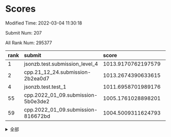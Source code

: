 # Scores

Modified Time: 2022-03-04 11:30:18

Submit Num: 207

All Rank Num: 295377

| rank |               submit               |       score        |       sigma        | pk_num |
| :--- | :--------------------------------- | :----------------- | :----------------- | :----- |
| 1    | jsonzb.test.submission_level_4     | 1013.9170762197579 | 0.820288945927735  | 5710   |
| 2    | cpp.21_12_24.submission-2b2ea0d7   | 1013.2674390633615 | 0.8162403030499445 | 5709   |
| 4    | jsonzb.test.test_1                 | 1011.6958701989176 | 0.7938832214117281 | 5699   |
| 55   | cpp.2022_01_09.submission-5b0e3de2 | 1005.1761028898201 | 0.7137046757807269 | 5709   |
| 59   | cpp.2022_01_09.submission-816672bd | 1004.5009311624793 | 0.7074204712778202 | 5712   |


<details>
<summary>全部</summary>

| rank |                 submit                 |       score        |       sigma        | pk_num |
| :--- | :------------------------------------- | :----------------- | :----------------- | :----- |
| 1    | jsonzb.test.submission_level_4         | 1013.9170762197579 | 0.820288945927735  | 5710   |
| 2    | cpp.21_12_24.submission-2b2ea0d7       | 1013.2674390633615 | 0.8162403030499445 | 5709   |
| 3    | gobigger.level_3.submission_level_3_14 | 1011.790937347115  | 0.7780856483143997 | 5708   |
| 4    | jsonzb.test.test_1                     | 1011.6958701989176 | 0.7938832214117281 | 5699   |
| 5    | gobigger.level_3.submission_level_3_26 | 1011.5369743550783 | 0.7837661745131826 | 5709   |
| 6    | gobigger.level_3.submission_level_3_49 | 1011.4634839884308 | 0.7792172106501549 | 5706   |
| 7    | gobigger.level_3.submission_level_3_15 | 1011.3877294157713 | 0.7670292872858933 | 5714   |
| 8    | gobigger.level_3.submission_level_3_31 | 1011.2584584482614 | 0.7693342595505794 | 5707   |
| 9    | gobigger.level_3.submission_level_3_19 | 1011.201105401727  | 0.7579128915648874 | 5709   |
| 10   | gobigger.level_3.submission_level_3_2  | 1011.1670995759752 | 0.7568551705523793 | 5708   |
| 11   | gobigger.level_3.submission_level_3_46 | 1011.1216250244    | 0.7681748208311792 | 5703   |
| 12   | gobigger.level_3.submission_level_3_27 | 1011.093048311774  | 0.7848594245101231 | 5710   |
| 13   | gobigger.level_3.submission_level_3_44 | 1011.0532283314058 | 0.7670470921152139 | 5707   |
| 14   | gobigger.level_3.submission_level_3_10 | 1011.0339921450295 | 0.7568535605044207 | 5709   |
| 15   | gobigger.level_3.submission_level_3_20 | 1010.7674567307748 | 0.7582281767711131 | 5712   |
| 16   | gobigger.level_3.submission_level_3_3  | 1010.767158068829  | 0.7327958253816467 | 5710   |
| 17   | gobigger.level_3.submission_level_3_30 | 1010.6571624359514 | 0.7434512314277661 | 5709   |
| 18   | gobigger.level_3.submission_level_3_45 | 1010.5661818537961 | 0.7979719191623784 | 5714   |
| 19   | gobigger.level_3.submission_level_3_29 | 1010.4949581315813 | 0.7723962548812163 | 5709   |
| 20   | gobigger.level_3.submission_level_3_8  | 1010.4820426218888 | 0.7674601815031777 | 5707   |
| 21   | gobigger.level_3.submission_level_3_37 | 1010.4245927754423 | 0.7457749519931224 | 5708   |
| 22   | gobigger.level_3.submission_level_3_24 | 1010.3570515342547 | 0.7653973040804416 | 5711   |
| 23   | gobigger.level_3.submission_level_3_40 | 1010.3536423816306 | 0.7604006020165897 | 5706   |
| 24   | gobigger.level_3.submission_level_3_41 | 1010.3510776631605 | 0.7598532983698514 | 5706   |
| 25   | gobigger.level_3.submission_level_3_0  | 1010.3007161375124 | 0.7693708495831456 | 5711   |
| 26   | gobigger.level_3.submission_level_3_12 | 1010.2975126176955 | 0.7697721016123505 | 5701   |
| 27   | gobigger.level_3.submission_level_3_34 | 1010.2893852270236 | 0.7697779320523975 | 5712   |
| 28   | gobigger.level_3.submission_level_3_6  | 1010.2356716649375 | 0.7572028024002796 | 5708   |
| 29   | gobigger.level_3.submission_level_3_4  | 1010.1991146290817 | 0.7566159939173146 | 5709   |
| 30   | gobigger.level_3.submission_level_3_16 | 1010.1821956213589 | 0.7455464215591201 | 5714   |
| 31   | gobigger.level_3.submission_level_3_38 | 1010.1777329719217 | 0.7484917688837607 | 5707   |
| 32   | gobigger.level_3.submission_level_3_33 | 1010.1230434286379 | 0.7835010519541364 | 5707   |
| 33   | gobigger.level_3.submission_level_3_28 | 1010.0861021368613 | 0.7677933622323719 | 5708   |
| 34   | gobigger.level_3.submission_level_3_25 | 1010.0356918843298 | 0.7364608704673733 | 5707   |
| 35   | gobigger.level_3.submission_level_3_32 | 1009.9650643261986 | 0.7629441225888342 | 5697   |
| 36   | gobigger.level_3.submission_level_3_47 | 1009.7812358478608 | 0.737196894058172  | 5715   |
| 37   | gobigger.level_3.submission_level_3_7  | 1009.689355753807  | 0.7439054381869263 | 5706   |
| 38   | gobigger.level_3.submission_level_3_43 | 1009.5982339667247 | 0.7587792424441686 | 5713   |
| 39   | gobigger.level_3.submission_level_3_1  | 1009.4201336095875 | 0.7512408231145866 | 5703   |
| 40   | gobigger.level_3.submission_level_3_21 | 1009.3753017968139 | 0.7398314391778271 | 5710   |
| 41   | gobigger.level_3.submission_level_3_18 | 1009.327700005766  | 0.7780626507441901 | 5706   |
| 42   | gobigger.level_3.submission_level_3_35 | 1009.2268960393329 | 0.7896895306739511 | 5706   |
| 43   | gobigger.level_3.submission_level_3_5  | 1009.2049725747635 | 0.7645827499778793 | 5710   |
| 44   | gobigger.level_3.submission_level_3_22 | 1009.1765704485099 | 0.7645279975346287 | 5709   |
| 45   | gobigger.level_3.submission_level_3_42 | 1009.1168579852836 | 0.7627074029694177 | 5707   |
| 46   | gobigger.level_3.submission_level_3_39 | 1009.0590335009925 | 0.732222988684544  | 5707   |
| 47   | gobigger.level_3.submission_level_3_17 | 1008.834386299694  | 0.7386868345162232 | 5713   |
| 48   | gobigger.level_3.submission_level_3_13 | 1008.7586924811096 | 0.7643967168394905 | 5707   |
| 49   | gobigger.level_3.submission_level_3_36 | 1008.4407431697259 | 0.7708778504240289 | 5706   |
| 50   | gobigger.level_3.submission_level_3_11 | 1008.3388921681881 | 0.7593715296513381 | 5710   |
| 51   | gobigger.level_3.submission_level_3_48 | 1007.4675516145203 | 0.7451429905440883 | 5704   |
| 52   | gobigger.level_3.submission_level_3_9  | 1007.2101708691735 | 0.7456228458022133 | 5707   |
| 53   | gobigger.level_3.submission_level_3_23 | 1007.028892685998  | 0.7301290625924454 | 5710   |
| 54   | gobigger.level_1.submission_level_1_3  | 1005.3544124963164 | 0.7312173537451393 | 5705   |
| 55   | cpp.2022_01_09.submission-5b0e3de2     | 1005.1761028898201 | 0.7137046757807269 | 5709   |
| 56   | gobigger.level_1.submission_level_1_43 | 1004.6867571289059 | 0.7214983858735656 | 5713   |
| 57   | gobigger.level_1.submission_level_1_8  | 1004.526238535493  | 0.7175416754346166 | 5709   |
| 58   | gobigger.level_1.submission_level_1_11 | 1004.5244498059545 | 0.7188476567642668 | 5709   |
| 59   | cpp.2022_01_09.submission-816672bd     | 1004.5009311624793 | 0.7074204712778202 | 5712   |
| 60   | gobigger.level_1.submission_level_1_27 | 1004.454576534127  | 0.7172014241332346 | 5710   |
| 61   | gobigger.level_1.submission_level_1_24 | 1004.2867648451764 | 0.7235250811044303 | 5711   |
| 62   | gobigger.level_1.submission_level_1_9  | 1004.2362541566748 | 0.7133196393190131 | 5704   |
| 63   | gobigger.level_1.submission_level_1_16 | 1004.2336085927653 | 0.7234497924261342 | 5706   |
| 64   | gobigger.level_1.submission_level_1_47 | 1004.2068668688089 | 0.7250306956304974 | 5705   |
| 65   | gobigger.level_1.submission_level_1_40 | 1004.1094186470225 | 0.7314324218715631 | 5708   |
| 66   | gobigger.level_1.submission_level_1_15 | 1004.0741185566101 | 0.7140529454417749 | 5716   |
| 67   | gobigger.level_1.submission_level_1_32 | 1004.0186619912411 | 0.7137388252933484 | 5704   |
| 68   | gobigger.level_1.submission_level_1_13 | 1004.0057413260857 | 0.7150680773263038 | 5709   |
| 69   | gobigger.level_1.submission_level_1_28 | 1003.9975239813047 | 0.713021431825935  | 5712   |
| 70   | gobigger.level_1.submission_level_1_39 | 1003.9290089685128 | 0.702129014516735  | 5709   |
| 71   | gobigger.level_1.submission_level_1_12 | 1003.8172657054423 | 0.7246351622618918 | 5708   |
| 72   | gobigger.level_1.submission_level_1_46 | 1003.6978126213128 | 0.7109938511062222 | 5707   |
| 73   | gobigger.level_1.submission_level_1_38 | 1003.674900173695  | 0.7116715034902613 | 5707   |
| 74   | gobigger.level_1.submission_level_1_21 | 1003.5896571943968 | 0.7226583055144999 | 5710   |
| 75   | gobigger.level_1.submission_level_1_45 | 1003.5205625657173 | 0.7193927597245051 | 5702   |
| 76   | gobigger.level_1.submission_level_1_29 | 1003.3377403490639 | 0.7211233240721177 | 5700   |
| 77   | gobigger.level_1.submission_level_1_34 | 1003.333909028794  | 0.7036211797783881 | 5708   |
| 78   | gobigger.level_1.submission_level_1_0  | 1003.1946419074998 | 0.7204024649364809 | 5711   |
| 79   | gobigger.level_1.submission_level_1_44 | 1003.1796420765526 | 0.7163606590924362 | 5709   |
| 80   | gobigger.level_1.submission_level_1_14 | 1003.1679830902818 | 0.7155719124330847 | 5708   |
| 81   | gobigger.level_1.submission_level_1_42 | 1003.124996815154  | 0.7107017954487881 | 5704   |
| 82   | gobigger.level_1.submission_level_1_6  | 1003.1016133844402 | 0.7119987664686873 | 5708   |
| 83   | gobigger.level_1.submission_level_1_20 | 1003.0736325885463 | 0.7284794460446176 | 5709   |
| 84   | gobigger.level_1.submission_level_1_10 | 1003.0673808401003 | 0.7167915744376363 | 5710   |
| 85   | gobigger.level_1.submission_level_1_4  | 1003.0561977690284 | 0.7080966087706317 | 5709   |
| 86   | gobigger.level_1.submission_level_1_49 | 1002.9598416679673 | 0.7215081480226698 | 5702   |
| 87   | gobigger.level_1.submission_level_1_5  | 1002.9524940202851 | 0.7250025858132194 | 5706   |
| 88   | gobigger.level_1.submission_level_1_17 | 1002.9111084349547 | 0.7083017322421016 | 5706   |
| 89   | gobigger.level_1.submission_level_1_26 | 1002.8826993434761 | 0.720920094336901  | 5707   |
| 90   | gobigger.level_1.submission_level_1_19 | 1002.814617773802  | 0.7108021304686495 | 5708   |
| 91   | gobigger.level_1.submission_level_1_35 | 1002.7940813655968 | 0.6965778050744231 | 5706   |
| 92   | gobigger.level_1.submission_level_1_23 | 1002.6937942716328 | 0.7199000786059887 | 5706   |
| 93   | gobigger.level_1.submission_level_1_18 | 1002.6632109879001 | 0.7105375132823891 | 5711   |
| 94   | gobigger.level_1.submission_level_1_31 | 1002.6350099465477 | 0.7139108587414459 | 5698   |
| 95   | gobigger.level_1.submission_level_1_37 | 1002.5722185779518 | 0.7206565629764771 | 5706   |
| 96   | gobigger.level_1.submission_level_1_33 | 1002.5372550758676 | 0.70818318347703   | 5712   |
| 97   | gobigger.level_1.submission_level_1_22 | 1002.5014049366766 | 0.7079129295424811 | 5709   |
| 98   | gobigger.level_1.submission_level_1_25 | 1002.4326560989622 | 0.7129620623441815 | 5709   |
| 99   | gobigger.level_1.submission_level_1_1  | 1002.4149797961961 | 0.7082834745129847 | 5705   |
| 100  | gobigger.level_1.submission_level_1_7  | 1002.390669756722  | 0.7176550831521643 | 5709   |
| 101  | gobigger.level_1.submission_level_1_48 | 1002.3879603936965 | 0.7097316121326623 | 5709   |
| 102  | gobigger.level_1.submission_level_1_36 | 1002.2234884065701 | 0.7056393633414854 | 5713   |
| 103  | gobigger.level_1.submission_level_1_41 | 1002.0580095713881 | 0.7121577912243622 | 5709   |
| 104  | gobigger.level_1.submission_level_1_2  | 1001.9541457332489 | 0.7200950227056542 | 5715   |
| 105  | gobigger.level_1.submission_level_1_30 | 1001.4958712612379 | 0.7030803613391445 | 5709   |
| 106  | gobigger.random.submission_random_10   | 997.7421111784296  | 0.7114585061590405 | 5710   |
| 107  | gobigger.random.submission_random_45   | 997.5601542217801  | 0.7065310176890817 | 5706   |
| 108  | gobigger.random.submission_random_35   | 997.3900279927897  | 0.7006116644336822 | 5709   |
| 109  | gobigger.random.submission_random_26   | 997.3690487421975  | 0.710350525482998  | 5709   |
| 110  | gobigger.random.submission_random_48   | 996.9770899484348  | 0.7096843669570185 | 5710   |
| 111  | gobigger.random.submission_random_5    | 996.9458238380369  | 0.7199888019948374 | 5711   |
| 112  | gobigger.random.submission_random_33   | 996.8239926547881  | 0.703369392390112  | 5708   |
| 113  | gobigger.random.submission_random_38   | 996.7282322992195  | 0.7306958146706236 | 5711   |
| 114  | gobigger.random.submission_random_40   | 996.6409848193649  | 0.7070009708296193 | 5708   |
| 115  | gobigger.random.submission_random_24   | 996.6401556359929  | 0.706011643255373  | 5706   |
| 116  | gobigger.random.submission_random_37   | 996.6045494746498  | 0.7181904110912969 | 5706   |
| 117  | gobigger.random.submission_random_4    | 996.4740117745702  | 0.7112524667227398 | 5710   |
| 118  | gobigger.random.submission_random_27   | 996.4485445982907  | 0.7208878912549261 | 5709   |
| 119  | gobigger.random.submission_random_25   | 996.4139604819177  | 0.707345240620331  | 5706   |
| 120  | gobigger.random.submission_random_20   | 996.4117553355313  | 0.7136619162129887 | 5712   |
| 121  | gobigger.random.submission_random_16   | 996.4111312166247  | 0.694316884144029  | 5708   |
| 122  | gobigger.random.submission_random_23   | 996.410962739969   | 0.7177176517856666 | 5703   |
| 123  | gobigger.random.submission_random_47   | 996.3764878090933  | 0.7234817417994102 | 5710   |
| 124  | gobigger.random.submission_random_1    | 996.3272538594899  | 0.7112619489273572 | 5707   |
| 125  | gobigger.random.submission_random_41   | 996.2510161999197  | 0.7046012885151897 | 5709   |
| 126  | gobigger.random.submission_random_34   | 996.1258961525334  | 0.717483130075325  | 5710   |
| 127  | gobigger.random.submission_random_15   | 996.1248937598999  | 0.7175827635022055 | 5710   |
| 128  | gobigger.random.submission_random_30   | 996.0994543602244  | 0.719565424051086  | 5707   |
| 129  | gobigger.random.submission_random_21   | 996.0674492509296  | 0.7149199567184308 | 5706   |
| 130  | gobigger.random.submission_random_22   | 996.0542789468923  | 0.7165757523566098 | 5706   |
| 131  | gobigger.random.submission_random_28   | 996.0426832249708  | 0.704747060134061  | 5706   |
| 132  | gobigger.random.submission_random_9    | 996.0327337387345  | 0.7113329271796671 | 5704   |
| 133  | gobigger.random.submission_random_17   | 996.0021393567692  | 0.7064244586578593 | 5706   |
| 134  | gobigger.random.submission_random_11   | 995.961813637622   | 0.7233139114411349 | 5703   |
| 135  | gobigger.random.submission_random_8    | 995.8813508833267  | 0.7110018217857946 | 5708   |
| 136  | gobigger.random.submission_random_43   | 995.8667532152448  | 0.7203846879976002 | 5705   |
| 137  | gobigger.random.submission_random_6    | 995.7357309390028  | 0.711970878950192  | 5702   |
| 138  | gobigger.random.submission_random_44   | 995.731365050489   | 0.7207980551743454 | 5704   |
| 139  | gobigger.random.submission_random_2    | 995.6587512694051  | 0.7086330846559028 | 5706   |
| 140  | gobigger.random.submission_random_32   | 995.5612986073028  | 0.7166441970214146 | 5712   |
| 141  | gobigger.random.submission_random_3    | 995.5063569588727  | 0.7137780098516167 | 5705   |
| 142  | gobigger.random.submission_random_18   | 995.5001433838041  | 0.7047946986099228 | 5706   |
| 143  | gobigger.random.submission_random_12   | 995.4478422264837  | 0.7191479516321453 | 5703   |
| 144  | gobigger.random.submission_random_7    | 995.4395198942573  | 0.7229200063709306 | 5706   |
| 145  | gobigger.random.submission_random_39   | 995.3761207112632  | 0.6971306788651603 | 5709   |
| 146  | gobigger.random.submission_random_29   | 995.3636216258791  | 0.71037693867786   | 5713   |
| 147  | gobigger.random.submission_random_42   | 995.3178804856678  | 0.7189166038220048 | 5710   |
| 148  | gobigger.random.submission_random_14   | 995.3051352598839  | 0.7183363434807853 | 5709   |
| 149  | gobigger.random.submission_random_36   | 995.2910611478372  | 0.7019035010758498 | 5708   |
| 150  | gobigger.random.submission_random_31   | 995.2482605955873  | 0.7222724596891688 | 5705   |
| 151  | gobigger.random.submission_random_46   | 995.1396384192572  | 0.7120342797608662 | 5707   |
| 152  | gobigger.random.submission_random_13   | 995.0892015276503  | 0.724449981643692  | 5707   |
| 153  | gobigger.level_2.submission_level_2_39 | 994.9923900951712  | 0.7297613354094191 | 5707   |
| 154  | gobigger.random.submission_random_19   | 994.952070242788   | 0.7129603389910326 | 5708   |
| 155  | gobigger.random.submission_random_49   | 994.862571832482   | 0.7123235482265214 | 5710   |
| 156  | gobigger.random.submission_random_0    | 994.6409405510838  | 0.7467336340965892 | 5706   |
| 157  | gobigger.level_2.submission_level_2_20 | 993.8790039821754  | 0.7377737588423018 | 5710   |
| 158  | gobigger.level_2.submission_level_2_23 | 993.2739409472497  | 0.7330324369227681 | 5710   |
| 159  | gobigger.level_2.submission_level_2_28 | 993.1583931572527  | 0.7240724650489482 | 5702   |
| 160  | gobigger.level_2.submission_level_2_1  | 993.1387491080583  | 0.7344837357330094 | 5706   |
| 161  | gobigger.level_2.submission_level_2_33 | 993.0205915218603  | 0.7366669172432839 | 5707   |
| 162  | gobigger.level_2.submission_level_2_35 | 992.9932403274688  | 0.743241600788724  | 5704   |
| 163  | gobigger.level_2.submission_level_2_17 | 992.9707397426165  | 0.7522984073305002 | 5706   |
| 164  | gobigger.level_2.submission_level_2_11 | 992.9321642161015  | 0.7504368118947764 | 5709   |
| 165  | gobigger.level_2.submission_level_2_40 | 992.9139936714757  | 0.7407914681165794 | 5706   |
| 166  | gobigger.level_2.submission_level_2_38 | 992.8252095430615  | 0.7334621931947753 | 5709   |
| 167  | gobigger.level_2.submission_level_2_31 | 992.7787433688998  | 0.7366702470757347 | 5709   |
| 168  | gobigger.level_2.submission_level_2_21 | 992.7026857815111  | 0.7510073716090375 | 5706   |
| 169  | gobigger.level_2.submission_level_2_29 | 992.6576284796779  | 0.7365173083572775 | 5710   |
| 170  | gobigger.level_2.submission_level_2_48 | 992.6486372141231  | 0.7524169401113898 | 5708   |
| 171  | gobigger.level_2.submission_level_2_0  | 992.5911812808232  | 0.7300803794947027 | 5709   |
| 172  | gobigger.level_2.submission_level_2_7  | 992.5792899299831  | 0.747951926363466  | 5710   |
| 173  | gobigger.level_2.submission_level_2_19 | 992.4989007988398  | 0.7276292672654622 | 5710   |
| 174  | gobigger.level_2.submission_level_2_22 | 992.4521199951931  | 0.7627771703675028 | 5701   |
| 175  | gobigger.level_2.submission_level_2_49 | 992.2327774993854  | 0.7539322655457263 | 5710   |
| 176  | gobigger.level_2.submission_level_2_44 | 992.2000087010874  | 0.7542367988645542 | 5710   |
| 177  | gobigger.level_2.submission_level_2_36 | 992.0680664720793  | 0.7670520109769678 | 5709   |
| 178  | gobigger.level_2.submission_level_2_14 | 991.8371891904131  | 0.7542416046489268 | 5712   |
| 179  | gobigger.level_2.submission_level_2_34 | 991.8093903316123  | 0.7444948503256184 | 5710   |
| 180  | gobigger.level_2.submission_level_2_12 | 991.7026447999846  | 0.7537241459676698 | 5710   |
| 181  | gobigger.level_2.submission_level_2_18 | 991.6864646763012  | 0.7466598138292948 | 5706   |
| 182  | gobigger.level_2.submission_level_2_47 | 991.637768441503   | 0.7325853164868291 | 5709   |
| 183  | gobigger.level_2.submission_level_2_24 | 991.6339650197535  | 0.7426059032725129 | 5710   |
| 184  | gobigger.level_2.submission_level_2_6  | 991.499121636092   | 0.7642618363565511 | 5709   |
| 185  | gobigger.level_2.submission_level_2_8  | 991.4908554580364  | 0.771428580819168  | 5711   |
| 186  | gobigger.level_2.submission_level_2_13 | 991.489030089851   | 0.7512558200192335 | 5708   |
| 187  | gobigger.level_2.submission_level_2_45 | 991.4797525125012  | 0.7390334513958257 | 5703   |
| 188  | gobigger.level_2.submission_level_2_46 | 991.4009823898433  | 0.7618542182494159 | 5706   |
| 189  | gobigger.level_2.submission_level_2_16 | 991.2883438014806  | 0.7638351439934415 | 5705   |
| 190  | gobigger.level_2.submission_level_2_32 | 991.2253244508929  | 0.7633744287527903 | 5702   |
| 191  | gobigger.level_2.submission_level_2_2  | 991.2180231152128  | 0.7400133419673405 | 5707   |
| 192  | gobigger.level_2.submission_level_2_15 | 991.1770854679081  | 0.7678080466780903 | 5703   |
| 193  | gobigger.level_2.submission_level_2_9  | 991.175233436012   | 0.7640299309946946 | 5710   |
| 194  | gobigger.level_2.submission_level_2_27 | 991.1716983349827  | 0.757474020687935  | 5704   |
| 195  | gobigger.level_2.submission_level_2_4  | 991.1484287090674  | 0.7453119858269753 | 5708   |
| 196  | gobigger.level_2.submission_level_2_37 | 991.1216089104931  | 0.741243345649514  | 5708   |
| 197  | gobigger.level_2.submission_level_2_25 | 991.0740618605204  | 0.7548378833221656 | 5708   |
| 198  | gobigger.level_2.submission_level_2_41 | 991.0729633777132  | 0.752737945458796  | 5707   |
| 199  | gobigger.level_2.submission_level_2_26 | 990.9789164341748  | 0.7701521028897914 | 5703   |
| 200  | gobigger.level_2.submission_level_2_5  | 990.8885361784215  | 0.7951783255054272 | 5709   |
| 201  | gobigger.level_2.submission_level_2_43 | 990.6851068641975  | 0.7749012772444278 | 5709   |
| 202  | gobigger.level_2.submission_level_2_10 | 990.6763737442319  | 0.7567127439917003 | 5708   |
| 203  | gobigger.level_2.submission_level_2_3  | 990.3146517081178  | 0.7567602218002075 | 5706   |
| 204  | gobigger.level_2.submission_level_2_30 | 989.8892224529511  | 0.7865065966388365 | 5709   |
| 205  | gobigger.level_2.submission_level_2_42 | 989.8315663591741  | 0.7595342443789936 | 5709   |
| 206  | gobigger.none.submission_none_0        | 979.8907234769393  | 1.1927421547520778 | 5709   |
| 207  | gobigger.none.submission_none_1        | 975.4635941562293  | 1.5592106617281067 | 5704   |

</details>